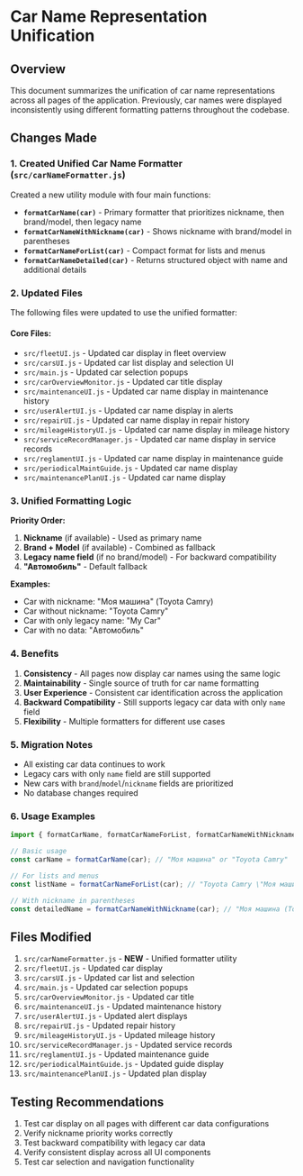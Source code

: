 # Car Name Representation Unification

## Overview
This document summarizes the unification of car name representations across all pages of the application. Previously, car names were displayed inconsistently using different formatting patterns throughout the codebase.

## Changes Made

### 1. Created Unified Car Name Formatter (`src/carNameFormatter.js`)

Created a new utility module with four main functions:

- **`formatCarName(car)`** - Primary formatter that prioritizes nickname, then brand/model, then legacy name
- **`formatCarNameWithNickname(car)`** - Shows nickname with brand/model in parentheses
- **`formatCarNameForList(car)`** - Compact format for lists and menus
- **`formatCarNameDetailed(car)`** - Returns structured object with name and additional details

### 2. Updated Files

The following files were updated to use the unified formatter:

#### Core Files:
- `src/fleetUI.js` - Updated car display in fleet overview
- `src/carsUI.js` - Updated car list display and selection UI
- `src/main.js` - Updated car selection popups
- `src/carOverviewMonitor.js` - Updated car title display
- `src/maintenanceUI.js` - Updated car name display in maintenance history
- `src/userAlertUI.js` - Updated car name display in alerts
- `src/repairUI.js` - Updated car name display in repair history
- `src/mileageHistoryUI.js` - Updated car name display in mileage history
- `src/serviceRecordManager.js` - Updated car name display in service records
- `src/reglamentUI.js` - Updated car name display in maintenance guide
- `src/periodicalMaintGuide.js` - Updated car name display
- `src/maintenancePlanUI.js` - Updated car name display

### 3. Unified Formatting Logic

**Priority Order:**
1. **Nickname** (if available) - Used as primary name
2. **Brand + Model** (if available) - Combined as fallback
3. **Legacy name field** (if no brand/model) - For backward compatibility
4. **"Автомобиль"** - Default fallback

**Examples:**
- Car with nickname: "Моя машина" (Toyota Camry)
- Car without nickname: "Toyota Camry"
- Car with only legacy name: "My Car"
- Car with no data: "Автомобиль"

### 4. Benefits

1. **Consistency** - All pages now display car names using the same logic
2. **Maintainability** - Single source of truth for car name formatting
3. **User Experience** - Consistent car identification across the application
4. **Backward Compatibility** - Still supports legacy car data with only `name` field
5. **Flexibility** - Multiple formatters for different use cases

### 5. Migration Notes

- All existing car data continues to work
- Legacy cars with only `name` field are still supported
- New cars with `brand`/`model`/`nickname` fields are prioritized
- No database changes required

### 6. Usage Examples

```javascript
import { formatCarName, formatCarNameForList, formatCarNameWithNickname } from './carNameFormatter.js';

// Basic usage
const carName = formatCarName(car); // "Моя машина" or "Toyota Camry"

// For lists and menus
const listName = formatCarNameForList(car); // "Toyota Camry \"Моя машина\""

// With nickname in parentheses
const detailedName = formatCarNameWithNickname(car); // "Моя машина (Toyota Camry)"
```

## Files Modified

1. `src/carNameFormatter.js` - **NEW** - Unified formatter utility
2. `src/fleetUI.js` - Updated car display
3. `src/carsUI.js` - Updated car list and selection
4. `src/main.js` - Updated car selection popups
5. `src/carOverviewMonitor.js` - Updated car title
6. `src/maintenanceUI.js` - Updated maintenance history
7. `src/userAlertUI.js` - Updated alert displays
8. `src/repairUI.js` - Updated repair history
9. `src/mileageHistoryUI.js` - Updated mileage history
10. `src/serviceRecordManager.js` - Updated service records
11. `src/reglamentUI.js` - Updated maintenance guide
12. `src/periodicalMaintGuide.js` - Updated guide display
13. `src/maintenancePlanUI.js` - Updated plan display

## Testing Recommendations

1. Test car display on all pages with different car data configurations
2. Verify nickname priority works correctly
3. Test backward compatibility with legacy car data
4. Verify consistent display across all UI components
5. Test car selection and navigation functionality 